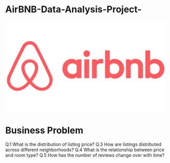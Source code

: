 # AirBNB-Data-Analysis-Project-
![AirBNB Logo](https://github.com/ritik168/AirBNB-Data-Analysis-Project-/blob/main/Airbnb-Logo-2014-Presente.png)

# Business Problem
Q.1 What is the distribution of listing price?
Q.3 How are listings distributed across different neighborhoods?
Q.4 What is the relationship between price and room type?
Q.5 How has the number of reviews change over with time?
